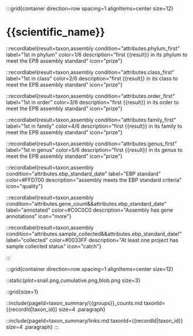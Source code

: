 <!--
Content to display in a panel on each taxon record page.
-->

:::grid{container direction=row spacing=1 alignItems=center size=12}

# {{scientific_name}}

::recordlabel{result=taxon,assembly condition="attributes.phylum_first" label="1st in phylum" color=1/6 description="first {{result}} in its phylum to meet the EPB assembly standard" icon="prize"}

::recordlabel{result=taxon,assembly condition="attributes.class_first" label="1st in class" color=2/6 description="first {{result}} in its class to meet the EPB assembly standard" icon="prize"}

::recordlabel{result=taxon,assembly condition="attributes.order_first" label="1st in order" color=3/6 description="first {{result}} in its order to meet the EPB assembly standard" icon="prize"}

::recordlabel{result=taxon,assembly condition="attributes.family_first" label="1st in family" color=4/6 description="first {{result}} in its family to meet the EPB assembly standard" icon="prize"}

::recordlabel{result=taxon,assembly condition="attributes.genus_first" label="1st in genus" color=5/6 description="first {{result}} in its genus to meet the EPB assembly standard" icon="prize"}

::recordlabel{result=taxon,assembly condition="attributes.ebp_standard_date" label="EBP standard" color=#FFD700 description="assembly meets the EBP standard criteria" icon="quality"}

::recordlabel{result=taxon,assembly condition="attributes.gene_count&&attributes.ebp_standard_date" label="annotated" color=#C0C0C0 description="Assembly has gene annotations" icon="more"}

::recordlabel{result=taxon,assembly condition="attributes.sample_collected&&attributes.ebp_standard_date!" label="collected" color=#0033FF description="At least one project has sample collected status" icon="catch"}

:::

:::grid{container direction=row spacing=1 alignItems=center size=12}

::static{plot=snail.png,cumulative.png,blob.png size=3}

::grid{size=1}

::include{pageId=taxon_summary/{{groups}}_counts.md taxonId={{recordId|taxon_id}} size=4 .paragraph}

::include{pageId=taxon_summary/links.md taxonId={{recordId|taxon_id}} size=4 .paragraph}
:::
